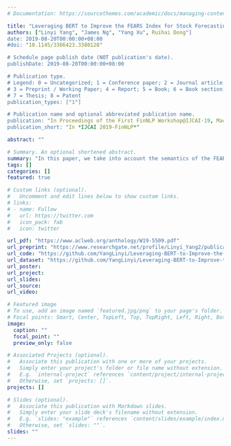 ```yaml
---
# Documentation: https://sourcethemes.com/academic/docs/managing-content/

title: "Leveraging BERT to Improve the FEARS Index for Stock Forecasting"
authors: ["Linyi Yang", "James Ng", "Yang Xu", Ruihai Dong"]
date: 2019-08-20T00:00:00+08:00
#doi: "10.1145/3366423.3380128"

# Schedule page publish date (NOT publication's date).
publishDate: 2019-08-20T00:00:00+08:00

# Publication type.
# Legend: 0 = Uncategorized; 1 = Conference paper; 2 = Journal article;
# 3 = Preprint / Working Paper; 4 = Report; 5 = Book; 6 = Book section;
# 7 = Thesis; 8 = Patent
publication_types: ["1"]

# Publication name and optional abbreviated publication name.
publication: "In Proceedings of the First FinNLP Workshop@IJCAI-19, Macao, August 10 - April 16, 2019."
publication_short: "In *IJCAI 2019-FinNLP*"

abstract: ""

# Summary. An optional shortened abstract.
summary: "In this paper, we take into account the semantics of the FEARS search terms by leveraging the Bidirectional Encoder Representations from Transformers (BERT), and further apply a self-attention deep learning model to our refined FEARS seamlessly for stock return prediction."
tags: []
categories: []
featured: true

# Custom links (optional).
#   Uncomment and edit lines below to show custom links.
# links:
# - name: Follow
#   url: https://twitter.com
#   icon_pack: fab
#   icon: twitter

url_pdf: "https://www.aclweb.org/anthology/W19-5509.pdf"
url_preprint: "https://www.researchgate.net/profile/Linyi_Yang2/publication/334655405_Leveraging_BERT_to_Improve_the_FEARS_Index_for_Stock_Forecasting/links/5d38893992851cd04683b4a9/Leveraging-BERT-to-Improve-the-FEARS-Index-for-Stock-Forecasting.pdf"
url_code: "https://github.com/YangLinyi/Leveraging-BERT-to-Improve-the-FEARS-Index-for-Stock-Forecasting"
url_dataset: "https://github.com/YangLinyi/Leveraging-BERT-to-Improve-the-FEARS-Index-for-Stock-Forecasting"
url_poster:
url_project:
url_slides:
url_source:
url_video:

# Featured image
# To use, add an image named `featured.jpg/png` to your page's folder. 
# Focal points: Smart, Center, TopLeft, Top, TopRight, Left, Right, BottomLeft, Bottom, BottomRight.
image:
  caption: ""
  focal_point: ""
  preview_only: false

# Associated Projects (optional).
#   Associate this publication with one or more of your projects.
#   Simply enter your project's folder or file name without extension.
#   E.g. `internal-project` references `content/project/internal-project/index.md`.
#   Otherwise, set `projects: []`.
projects: []

# Slides (optional).
#   Associate this publication with Markdown slides.
#   Simply enter your slide deck's filename without extension.
#   E.g. `slides: "example"` references `content/slides/example/index.md`.
#   Otherwise, set `slides: ""`.
slides: ""
---
```

